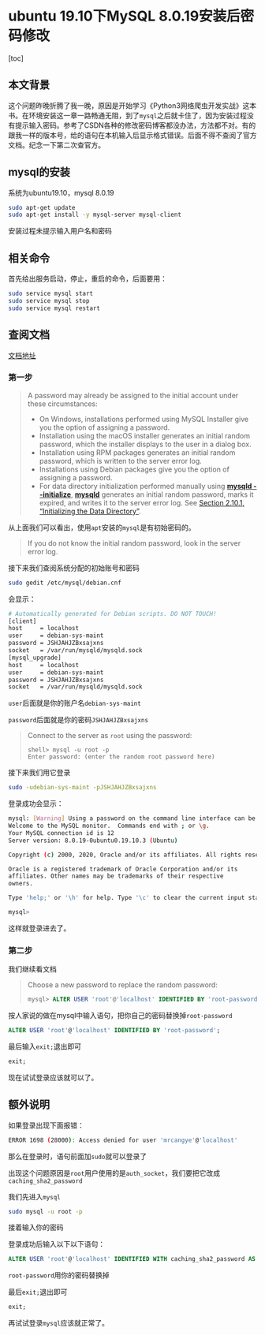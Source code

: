 # ubuntu 19.10下MySQL 8.0.19安装后密码修改

[toc]

## 本文背景

这个问题昨晚折腾了我一晚，原因是开始学习《Python3网络爬虫开发实战》这本书。在环境安装这一章一路畅通无阻，到了`mysql`之后就卡住了，因为安装过程没有提示输入密码。参考了CSDN各种的修改密码博客都没办法，方法都不对。有的跟我一样的版本号，给的语句在本机输入后显示格式错误。后面不得不查阅了官方文档。纪念一下第二次查官方。

## mysql的安装

系统为ubuntu19.10，mysql 8.0.19

```bash
sudo apt-get update
sudo apt-get install -y mysql-server mysql-client
```

安装过程未提示输入用户名和密码

## 相关命令

首先给出服务启动，停止，重启的命令，后面要用：

```bash
sudo service mysql start
sudo service mysql stop
sudo service mysql restart
```

## 查阅文档

[文档地址](https://dev.mysql.com/doc/refman/8.0/en/default-privileges.html)

### 第一步

>A password may already be assigned to the initial account under these circumstances:
>
>- On Windows, installations performed using MySQL Installer give you the option of assigning a password.
>- Installation using the macOS installer generates an initial random password, which the installer displays to the user in a dialog box.
>- Installation using RPM packages generates an initial random password, which is written to the server error log.
>- Installations using Debian packages give you the option of assigning a password.
>- For data directory initialization performed manually using [**mysqld --initialize**](https://dev.mysql.com/doc/refman/8.0/en/mysqld.html), [**mysqld**](https://dev.mysql.com/doc/refman/8.0/en/mysqld.html) generates an initial random password, marks it expired, and writes it to the server error log. See [Section 2.10.1, “Initializing the Data Directory”](https://dev.mysql.com/doc/refman/8.0/en/data-directory-initialization.html).

从上面我们可以看出，使用`apt`安装的`mysql`是有初始密码的。

> If you do not know the initial random password, look in the server error log.

接下来我们查阅系统分配的初始账号和密码

```bash
sudo gedit /etc/mysql/debian.cnf 
```

会显示：

```bash
# Automatically generated for Debian scripts. DO NOT TOUCH!
[client]
host     = localhost
user     = debian-sys-maint
password = JSHJAHJZBxsajxns
socket   = /var/run/mysqld/mysqld.sock
[mysql_upgrade]
host     = localhost
user     = debian-sys-maint
password = JSHJAHJZBxsajxns
socket   = /var/run/mysqld/mysqld.sock
```

`user`后面就是你的账户名`debian-sys-maint`

`password`后面就是你的密码`JSHJAHJZBxsajxns`

> Connect to the server as `root` using the password:
>
> ```terminal
> shell> mysql -u root -p
> Enter password: (enter the random root password here)
> ```

接下来我们用它登录

```bash
sudo -udebian-sys-maint -pJSHJAHJZBxsajxns
```

登录成功会显示：

```bash
mysql: [Warning] Using a password on the command line interface can be insecure.
Welcome to the MySQL monitor.  Commands end with ; or \g.
Your MySQL connection id is 12
Server version: 8.0.19-0ubuntu0.19.10.3 (Ubuntu)

Copyright (c) 2000, 2020, Oracle and/or its affiliates. All rights reserved.

Oracle is a registered trademark of Oracle Corporation and/or its
affiliates. Other names may be trademarks of their respective
owners.

Type 'help;' or '\h' for help. Type '\c' to clear the current input statement.

mysql> 
```

这样就登录进去了。

### 第二步

我们继续看文档

> Choose a new password to replace the random password:
>
> ```sql
> mysql> ALTER USER 'root'@'localhost' IDENTIFIED BY 'root-password';
> ```

按人家说的做在mysql中输入语句，把你自己的密码替换掉`root-password`

```sql
ALTER USER 'root'@'localhost' IDENTIFIED BY 'root-password';
```

最后输入`exit;`退出即可

```sql
exit;
```

现在试试登录应该就可以了。

## 额外说明

如果登录出现下面报错：

```bash
ERROR 1698 (28000): Access denied for user 'mrcangye'@'localhost'
```

那么在登录时，语句前面加`sudo`就可以登录了

出现这个问题原因是`root`用户使用的是`auth_socket`，我们要把它改成`caching_sha2_password`

我们先进入`mysql`

```bash
sudo mysql -u root -p
```

接着输入你的密码

登录成功后输入以下以下语句：

```sql
ALTER USER 'root'@'localhost' IDENTIFIED WITH caching_sha2_password AS 'root-password';
```

`root-password`用你的密码替换掉

最后`exit;`退出即可

```sql
exit;
```

再试试登录`mysql`应该就正常了。

